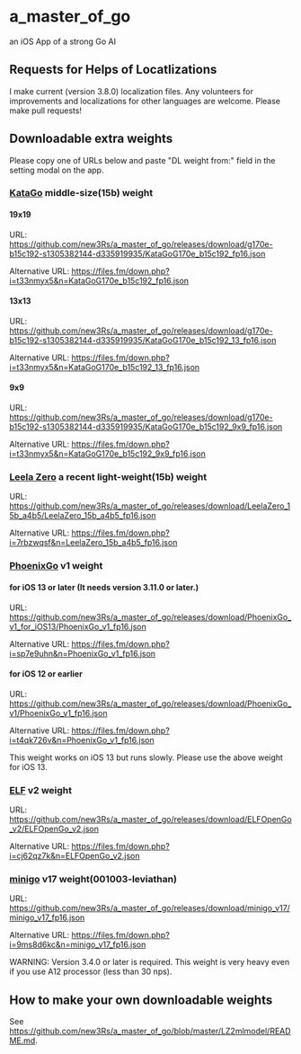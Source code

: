 # a_master_of_go
an iOS App of a strong Go AI

## Requests for Helps of Locatlizations
I make current (version 3.8.0) localization files.
Any volunteers for improvements and localizations for other languages are welcome.
Please make pull requests!

## Downloadable extra weights
Please copy one of URLs below and paste "DL weight from:" field in the setting modal on the app.

### [KataGo](https://github.com/lightvector/KataGo) middle-size(15b) weight
#### 19x19
URL: https://github.com/new3Rs/a_master_of_go/releases/download/g170e-b15c192-s1305382144-d335919935/KataGoG170e_b15c192_fp16.json

Alternative URL: https://files.fm/down.php?i=t33nmyx5&n=KataGoG170e_b15c192_fp16.json

#### 13x13
URL: https://github.com/new3Rs/a_master_of_go/releases/download/g170e-b15c192-s1305382144-d335919935/KataGoG170e_b15c192_13_fp16.json 

Alternative URL: https://files.fm/down.php?i=t33nmyx5&n=KataGoG170e_b15c192_13_fp16.json 

#### 9x9
URL: https://github.com/new3Rs/a_master_of_go/releases/download/g170e-b15c192-s1305382144-d335919935/KataGoG170e_b15c192_9x9_fp16.json

Alternative URL: https://files.fm/down.php?i=t33nmyx5&n=KataGoG170e_b15c192_9x9_fp16.json

### [Leela Zero](https://github.com/leela-zero/leela-zero/issues/2192) a recent light-weight(15b) weight
URL: https://github.com/new3Rs/a_master_of_go/releases/download/LeelaZero_15b_a4b5/LeelaZero_15b_a4b5_fp16.json

Alternative URL: https://files.fm/down.php?i=7rbzwqsf&n=LeelaZero_15b_a4b5_fp16.json

### [PhoenixGo](https://github.com/Tencent/PhoenixGo) v1 weight

#### for iOS 13 or later (It needs version 3.11.0 or later.)
URL: https://github.com/new3Rs/a_master_of_go/releases/download/PhoenixGo_v1_for_iOS13/PhoenixGo_v1_fp16.json

Alternative URL: https://files.fm/down.php?i=sp7e9uhn&n=PhoenixGo_v1_fp16.json

#### for iOS 12 or earlier
URL: https://github.com/new3Rs/a_master_of_go/releases/download/PhoenixGo_v1/PhoenixGo_v1_fp16.json

Alternative URL: https://files.fm/down.php?i=t4qk726v&n=PhoenixGo_v1_fp16.json

This weight works on iOS 13 but runs slowly. Please use the above weight for iOS 13.

### [ELF](https://github.com/pytorch/ELF) v2 weight
URL: https://github.com/new3Rs/a_master_of_go/releases/download/ELFOpenGo_v2/ELFOpenGo_v2.json

Alternative URL: https://files.fm/down.php?i=cj62qz7k&n=ELFOpenGo_v2.json

### [minigo](https://github.com/tensorflow/minigo) v17 weight(001003-leviathan)
URL: https://github.com/new3Rs/a_master_of_go/releases/download/minigo_v17/minigo_v17_fp16.json

Alternative URL: https://files.fm/down.php?i=9ms8d6kc&n=minigo_v17_fp16.json

WARNING: Version 3.4.0 or later is required. This weight is very heavy even if you use A12 processor (less than 30 nps).

## How to make your own downloadable weights
See https://github.com/new3Rs/a_master_of_go/blob/master/LZ2mlmodel/README.md.
